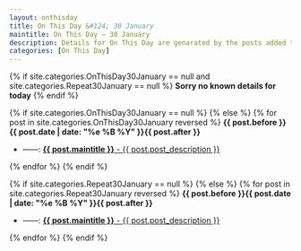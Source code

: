 ```yaml
---
layout: onthisday
title: On This Day &#124; 30 January
maintitle: On This Day — 30 January
description: Details for On This Day are genarated by the posts added to the website so the content is subject to changes/updates over time.
categories: [On This Day]
---
```


{% if site.categories.OnThisDay30January == null and site.categories.Repeat30January == null %}
<strong>Sorry no known details for today</strong>
{% endif %}

{% if site.categories.OnThisDay30January == null %}
{% else %}
{% for post in site.categories.OnThisDay30January reversed %}
<strong>{{ post.before }}{{ post.date | date: "%e %B %Y" }}{{ post.after }}</strong>
<ul>
<li> ——: <a class="{{ post.class }}" href="{{ post.url }}"><strong>{{ post.maintitle }}</strong> - {{ post.post_description }}</a></li>
</ul>
{% endfor %}
{% endif %}

{% if site.categories.Repeat30January == null %}
{% else %}
{% for post in site.categories.Repeat30January reversed %}
<strong>{{ post.before }}{{ post.date | date: "%e %B %Y" }}{{ post.after }}</strong>
<ul>
<li> ——: <a class="{{ post.class }}" href="{{ post.url }}"><strong>{{ post.maintitle }}</strong> - {{ post.post_description }}</a></li>
</ul>
{% endfor %}
{% endif %}
